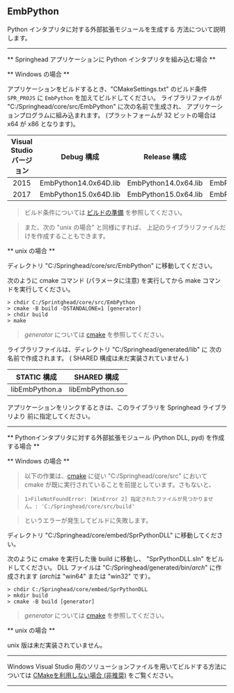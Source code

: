 ## EmbPython

Python インタプリタに対する外部拡張モジュールを生成する 方法について説明します。

- - -
** Springhead アプリケーションに Python インタプリタを組み込む場合 **

** Windows の場合 **

アプリケーションをビルドするとき、"CMakeSettings.txt" のビルド条件 `SPR_PROJS` に
 `EmbPython` を加えてビルドしてください。
ライブラリファイルが "C:/Springhead/core/src/EmbPython" に次の名前で生成され、
アプリケーションプログラムに組み込まれます。
 (プラットフォームが 32 ビットの場合は x64 が x86 となります)。

| Visual Studio<br>バージョン | Debug 構成 | Release 構成 | Trace 構成 |
|:--:|:--:|:--:|:--:|
| 2015 | EmbPython14.0x64D.lib | EmbPython14.0x64.lib | EmbPython14.0x64T.lib |
| 2017 | EmbPython15.0x64D.lib | EmbPython15.0x64.lib | EmbPython15.0x64T.lib |

> ビルド条件については
 [ビルドの準備](/application/Preparation.md#BuildParameters)
 を参照してください。

> また、次の "unix の場合" と同様にすれば、
上記のライブラリファイルだけを作成することもできます。

** unix の場合 **
 
ディレクトリ "C:/Springhead/core/src/EmbPython" に移動してください。

次のように cmake コマンド (パラメータに注意) を実行してから
 make コマンドを実行してください。

```
> chdir C:/Sprintghead/core/src/EmbPython
> cmake -B build -DSTANDALONE=1 [generator]
> chdir build
> make
```
> *generator* については [cmake](/install/Cmake.md#generator) を参照してください。

ライブラリファイルは、ディレクトリ "C:/Springhead/generated/lib" に
次の名前で作成されます。
( SHARED 構成は未だ実装されていません )

| STATIC 構成 | SHARED 構成 |
|:--:|:--:|
| libEmbPython.a | libEmbPython.so |

アプリケーションをリンクするときは、このライブラリを Springhead ライブラリより
前に指定してください。

- - -
** Pythonインタプリタに対する外部拡張モジュール (Python DLL, pyd) を作成する場合 **

** Windows の場合 **

> 以下の作業は、[cmake](/install/Cmake.md) に従い "C:/Springhead/core/src" において
 cmake が既に実行されていることを前提としています。さもないと、

> `1>FileNotFoundError: [WinError 2] 指定されたファイルが見つかりません。: 'C:/Springhead/core/src/build'`

> というエラーが発生してビルドに失敗します。

ディレクトリ "C:/Springhead/core/embed/SprPythonDLL" に移動してください。

次のように cmake を実行した後 build に移動し、
"SprPythonDLL.sln" をビルドしてください。
DLL ファイルは "C:/Springhead/generated/bin/*arch*" に作成されます
 (*arch*は "win64" または "win32" です）。

```
> chdir C:/Springhead/core/embed/SprPythonDLL
> mkdir build
> cmake -B build [generator]
```

> *generator* については [cmake](/install/Cmake.md#generator) を参照してください。


** unix の場合 **

unix 版は未だ実装されていません。

- - -
Windows Visual Studio 用のソリューションファイルを用いてビルドする方法については
[CMakeを利用しない場合 (非推奨)](/install/DontUseCmake.md#EmbPython) をご覧ください。
- - -

